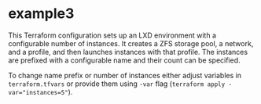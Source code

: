 # example3

This Terraform configuration sets up an LXD environment with a configurable
number of instances. It creates a ZFS storage pool, a network, and a profile,
and then launches instances with that profile. The instances are prefixed
with a configurable name and their count can be specified.

To change name prefix or number of instances either adjust variables in `terraform.tfvars`
or provide them using `-var` flag (`terraform apply -var="instances=5"`).

